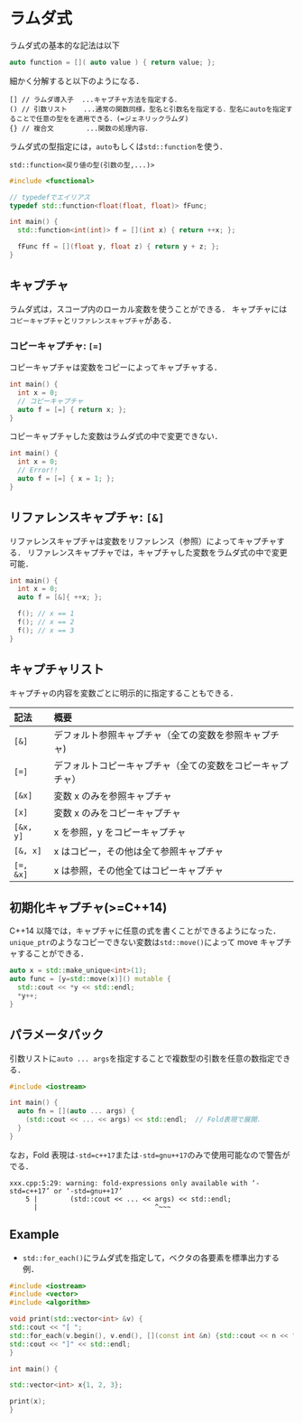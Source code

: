 # ラムダ式

ラムダ式の基本的な記法は以下

```cpp
auto function = []( auto value ) { return value; };
```

細かく分解すると以下のようになる．

```
[] // ラムダ導入子  ...キャプチャ方法を指定する．
() // 引数リスト    ...通常の関数同様，型名と引数名を指定する．型名にautoを指定することで任意の型をを適用できる．(=ジェネリックラムダ)
{} // 複合文        ...関数の処理内容．
```

ラムダ式の型指定には，`auto`もしくは`std::function`を使う．

`std::function<戻り値の型(引数の型,...)>`

```cpp
#include <functional>

// typedefでエイリアス
typedef std::function<float(float, float)> fFunc;

int main() {
  std::function<int(int)> f = [](int x) { return ++x; };

  fFunc ff = [](float y, float z) { return y + z; };
}
```

## キャプチャ

ラムダ式は，スコープ内のローカル変数を使うことができる．
キャプチャには`コピーキャプチャ`と`リファレンスキャプチャ`がある．

### コピーキャプチャ: `[=]`

コピーキャプチャは変数をコピーによってキャプチャする．

```cpp
int main() {
  int x = 0;
  // コピーキャプチャ
  auto f = [=] { return x; };
}
```

コピーキャプチャした変数はラムダ式の中で変更できない．

```cpp
int main() {
  int x = 0;
  // Error!!
  auto f = [=] { x = 1; };
}
```

## リファレンスキャプチャ: `[&]`

リファレンスキャプチャは変数をリファレンス（参照）によってキャプチャする．
リファレンスキャプチャでは，キャプチャした変数をラムダ式の中で変更可能．

```cpp
int main() {
  int x = 0;
  auto f = [&]{ ++x; };

  f(); // x == 1
  f(); // x == 2
  f(); // x == 3
}
```

## キャプチャリスト

キャプチャの内容を変数ごとに明示的に指定することもできる．

| 記法      | 概要                                                       |
| :-------- | :--------------------------------------------------------- |
| `[&]`     | デフォルト参照キャプチャ（全ての変数を参照キャプチャ)      |
| `[=]`     | デフォルトコピーキャプチャ（全ての変数をコピーキャプチャ） |
| `[&x]`    | 変数 x のみを参照キャプチャ                                |
| `[x]`     | 変数 x のみをコピーキャプチャ                              |
| `[&x, y]` | x を参照，y をコピーキャプチャ                             |
| `[&, x]`  | x はコピー，その他は全て参照キャプチャ                     |
| `[=, &x]` | x は参照，その他全てはコピーキャプチャ                     |

## 初期化キャプチャ(>=C++14)

C++14 以降では，キャプチャに任意の式を書くことができるようになった．
`unique_ptr`のようなコピーできない変数は`std::move()`によって move キャプチャすることができる．

```cpp
auto x = std::make_unique<int>(1);
auto func = [y=std::move(x)]() mutable {
  std::cout << *y << std::endl;
  *y++;
}
```

## パラメータパック

引数リストに`auto ... args`を指定することで複数型の引数を任意の数指定できる．

```cpp
#include <iostream>

int main() {
  auto fn = [](auto ... args) {
    (std::cout << ... << args) << std::endl;  // Fold表現で展開．
  }
}
```

なお，Fold 表現は`-std=c++17`または`-std=gnu++17`のみで使用可能なので警告がでる．

```shell
xxx.cpp:5:29: warning: fold-expressions only available with ‘-std=c++17’ or ‘-std=gnu++17’
    5 |        (std::cout << ... << args) << std::endl;
      |                             ^~~~
```

## Example

- `std::for_each()`にラムダ式を指定して，ベクタの各要素を標準出力する例．

```cpp
#include <iostream>
#include <vector>
#include <algorithm>

void print(std::vector<int> &v) {
std::cout << "[ ";
std::for_each(v.begin(), v.end(), [](const int &n) {std::cout << n << " ";});
std::cout << "]" << std::endl;
}

int main() {

std::vector<int> x{1, 2, 3};

print(x);
}
```
